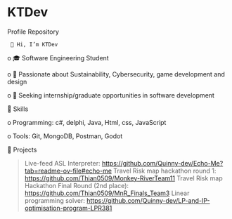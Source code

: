 # KTDev
Profile Repository

     👋 Hi, I’m KTDev

o      🎓 Software Engineering Student 

o      🌱 Passionate about Sustainability, Cybersecurity, game development and design

o       💼 Seeking internship/graduate opportunities in software development 

🚀 Skills

o        Programming: c#, delphi, Java, Html, css, JavaScript

o        Tools: Git, MongoDB, Postman, Godot

 📂 Projects
 > Live-feed ASL Interpreter: https://github.com/Quinny-dev/Echo-Me?tab=readme-ov-file#echo-me
 > Travel Risk map hackathon round 1: https://github.com/Thian0509/Monkey-RiverTeam11
 > Travel Risk map Hackathon Final Round (2nd place): https://github.com/Thian0509/MnR_Finals_Team3
 > Linear programming solver: https://github.com/Quinny-dev/LP-and-IP-optimisation-program-LPR381
